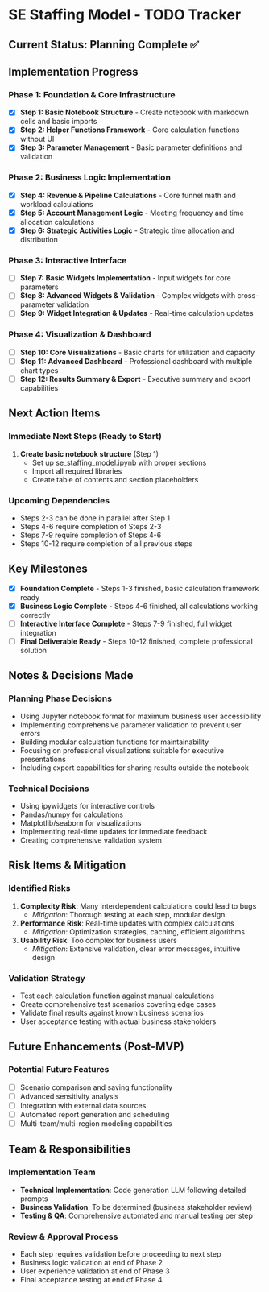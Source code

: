# SE Staffing Model - TODO Tracker

## Current Status: Planning Complete ✅

## Implementation Progress

### Phase 1: Foundation & Core Infrastructure
- [x] **Step 1: Basic Notebook Structure** - Create notebook with markdown cells and basic imports
- [x] **Step 2: Helper Functions Framework** - Core calculation functions without UI  
- [x] **Step 3: Parameter Management** - Basic parameter definitions and validation

### Phase 2: Business Logic Implementation  
- [x] **Step 4: Revenue & Pipeline Calculations** - Core funnel math and workload calculations
- [x] **Step 5: Account Management Logic** - Meeting frequency and time allocation calculations
- [x] **Step 6: Strategic Activities Logic** - Strategic time allocation and distribution

### Phase 3: Interactive Interface
- [ ] **Step 7: Basic Widgets Implementation** - Input widgets for core parameters
- [ ] **Step 8: Advanced Widgets & Validation** - Complex widgets with cross-parameter validation
- [ ] **Step 9: Widget Integration & Updates** - Real-time calculation updates

### Phase 4: Visualization & Dashboard
- [ ] **Step 10: Core Visualizations** - Basic charts for utilization and capacity
- [ ] **Step 11: Advanced Dashboard** - Professional dashboard with multiple chart types  
- [ ] **Step 12: Results Summary & Export** - Executive summary and export capabilities

## Next Action Items

### Immediate Next Steps (Ready to Start)
1. **Create basic notebook structure** (Step 1)
   - Set up se_staffing_model.ipynb with proper sections
   - Import all required libraries
   - Create table of contents and section placeholders

### Upcoming Dependencies
- Steps 2-3 can be done in parallel after Step 1
- Steps 4-6 require completion of Steps 2-3
- Steps 7-9 require completion of Steps 4-6
- Steps 10-12 require completion of all previous steps

## Key Milestones

- [x] **Foundation Complete** - Steps 1-3 finished, basic calculation framework ready
- [x] **Business Logic Complete** - Steps 4-6 finished, all calculations working correctly
- [ ] **Interactive Interface Complete** - Steps 7-9 finished, full widget integration
- [ ] **Final Deliverable Ready** - Steps 10-12 finished, complete professional solution

## Notes & Decisions Made

### Planning Phase Decisions
- Using Jupyter notebook format for maximum business user accessibility
- Implementing comprehensive parameter validation to prevent user errors
- Building modular calculation functions for maintainability
- Focusing on professional visualizations suitable for executive presentations
- Including export capabilities for sharing results outside the notebook

### Technical Decisions
- Using ipywidgets for interactive controls
- Pandas/numpy for calculations
- Matplotlib/seaborn for visualizations
- Implementing real-time updates for immediate feedback
- Creating comprehensive validation system

## Risk Items & Mitigation

### Identified Risks
1. **Complexity Risk**: Many interdependent calculations could lead to bugs
   - *Mitigation*: Thorough testing at each step, modular design
2. **Performance Risk**: Real-time updates with complex calculations
   - *Mitigation*: Optimization strategies, caching, efficient algorithms
3. **Usability Risk**: Too complex for business users
   - *Mitigation*: Extensive validation, clear error messages, intuitive design

### Validation Strategy
- Test each calculation function against manual calculations
- Create comprehensive test scenarios covering edge cases
- Validate final results against known business scenarios
- User acceptance testing with actual business stakeholders

## Future Enhancements (Post-MVP)

### Potential Future Features
- [ ] Scenario comparison and saving functionality
- [ ] Advanced sensitivity analysis
- [ ] Integration with external data sources
- [ ] Automated report generation and scheduling
- [ ] Multi-team/multi-region modeling capabilities

## Team & Responsibilities

### Implementation Team
- **Technical Implementation**: Code generation LLM following detailed prompts
- **Business Validation**: To be determined (business stakeholder review)
- **Testing & QA**: Comprehensive automated and manual testing per step

### Review & Approval Process
- Each step requires validation before proceeding to next step
- Business logic validation at end of Phase 2
- User experience validation at end of Phase 3
- Final acceptance testing at end of Phase 4